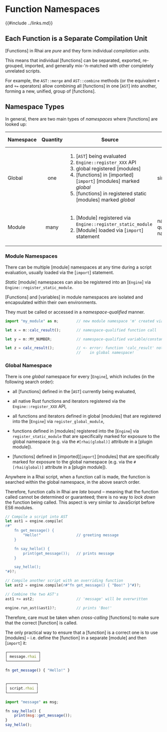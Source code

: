 Function Namespaces
==================

{{#include ../links.md}}


Each Function is a Separate Compilation Unit
-------------------------------------------

[Functions] in Rhai are _pure_ and they form individual _compilation units_.

This means that individual [functions] can be separated, exported, re-grouped, imported, and
generally mix-'n-matched with other completely unrelated scripts.

For example, the `AST::merge` and `AST::combine` methods (or the equivalent `+` and `+=` operators)
allow combining all [functions] in one [`AST`] into another, forming a new, unified, group of [functions].


Namespace Types
---------------

In general, there are two main types of _namespaces_ where [functions] are looked up:

| Namespace | Quantity | Source                                                                                                                                                                                                                                                    | Lookup                   | Sub-modules? | Variables? |
| --------- | :------: | --------------------------------------------------------------------------------------------------------------------------------------------------------------------------------------------------------------------------------------------------------- | ------------------------ | :----------: | :--------: |
| Global    |   one    | <ol><li>[`AST`] being evaluated</li><li>`Engine::register_XXX` API</li><li>global registered [modules]</li><li>[functions] in [imported][`import`] [modules] marked _global_</li><li>[functions] in registered static [modules] marked _global_</li></ol> | simple name              |   ignored    |  ignored   |
| Module    |   many   | <ol><li>[Module] registered via `Engine::register_static_module`</li><li>[Module] loaded via [`import`] statement</li></ol>                                                                                                                               | namespace-qualified name |     yes      |    yes     |

### Module Namespaces

There can be multiple [module] namespaces at any time during a script evaluation, usually loaded via
the [`import`] statement.

_Static_ [module] namespaces can also be registered into an [`Engine`] via `Engine::register_static_module`.

[Functions] and [variables] in module namespaces are isolated and encapsulated within their own environments.

They must be called or accessed in a _namespace-qualified_ manner.

```js
import "my_module" as m;        // new module namespace 'm' created via 'import'

let x = m::calc_result();       // namespace-qualified function call

let y = m::MY_NUMBER;           // namespace-qualified variable/constant access

let z = calc_result();          // <- error: function 'calc_result' not found
                                //    in global namespace!
```

### Global Namespace

There is one _global_ namespace for every [`Engine`], which includes (in the following search order):

* all [functions] defined in the [`AST`] currently being evaluated,

* all native Rust functions and iterators registered via the `Engine::register_XXX` API,

* all functions and iterators defined in global [modules] that are registered into the [`Engine`]
  via `register_global_module`,

* functions defined in [modules] registered into the [`Engine`] via `register_static_module` that
  are specifically marked for exposure to the global namespace (e.g. via the `#[rhai(global)]`
  attribute in a [plugin module]).

* [functions] defined in [imported][`import`] [modules] that are specifically marked for exposure to
  the global namespace (e.g. via the `#[rhai(global)]` attribute in a [plugin module]).

Anywhere in a Rhai script, when a function call is made, the function is searched within the
global namespace, in the above search order.

Therefore, function calls in Rhai are _late_ bound &ndash; meaning that the function called cannot be
determined or guaranteed; there is no way to _lock down_ the function being called.
This aspect is very similar to JavaScript before ES6 modules.

```rust
// Compile a script into AST
let ast1 = engine.compile(
r#"
    fn get_message() {
        "Hello!"                // greeting message
    }

    fn say_hello() {
        print(get_message());   // prints message
    }

    say_hello();
"#)?;

// Compile another script with an overriding function
let ast2 = engine.compile(r#"fn get_message() { "Boo!" }"#)?;

// Combine the two AST's
ast1 += ast2;                   // 'message' will be overwritten

engine.run_ast(&ast1)?;         // prints 'Boo!'
```

Therefore, care must be taken when _cross-calling_ [functions] to make sure that the correct
[function] is called.

The only practical way to ensure that a [function] is a correct one is to use [modules] &ndash;
i.e. define the [function] in a separate [module] and then [`import`] it:

```js
┌──────────────┐
│ message.rhai │
└──────────────┘

fn get_message() { "Hello!" }


┌─────────────┐
│ script.rhai │
└─────────────┘

import "message" as msg;

fn say_hello() {
    print(msg::get_message());
}
say_hello();
```
